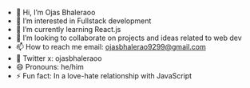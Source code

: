 - 👋 Hi, I’m Ojas Bhaleraoo
- 👀 I’m interested in Fullstack development
- 🌱 I’m currently learning React.js
- 💞️ I’m looking to collaborate on projects and ideas related to web dev
- 📫 How to reach me email: ojasbhalerao9299@gmail.com
- 🚀 Twitter x: ojasbhaleraoo
- 😄 Pronouns: he/him
- ⚡ Fun fact: In a love-hate relationship with JavaScript

